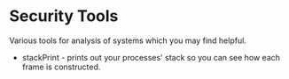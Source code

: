 # Security Tools

Various tools for analysis of systems which you may find helpful.

* stackPrint - prints out your processes' stack so you can see how each frame is constructed.
